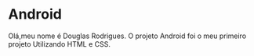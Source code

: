 # Android
Olá,meu nome é Douglas Rodrigues.
O projeto Android foi o meu primeiro projeto Utilizando HTML e CSS.
